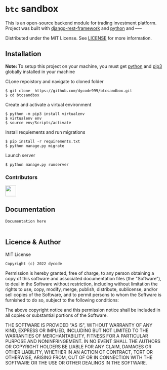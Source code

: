 # `btc` sandbox
This is an open-source backend module for trading investment platform. Project was built with [django-rest-framework](https://www.django-rest-framework.org/) and [python](https://www.python.org/downloads/) and &#8211;&#8211;&#8211;

Distributed under the MIT License. See
[LICENSE](https://en.wikipedia.org/wiki/MIT_License) for more information.

## Installation

<b>Note: </b>To setup this project on your machine, you must get [python](https://www.python.org/downloads/) and [pip3](https://pip.pypa.io/en/stable/installation/) globally installed in your machine


CLone repoistory and navigate to cloned folder

    $ git clone  https://github.com/dycode999/btcsandbox.git
    $ cd btcsandbox

Create and activate a virtual environment

    $ python -m pip3 install virtualenv
    $ virtualenv env
    $ source env/Scripts/activate

Install requiements and run migrations

    $ pip install -r requirements.txt
    $ python manage.py migrate

Launch server

    $ python manage.py runserver


### Contributors
<a href="https://github.com/dycode999/btcsandbox/graphs/contributors">
  <img src="https://contrib.rocks/image?repo=dycode999/btcsandbox" height="34"/>
</a>
<br>

## Documentation
`Documentation here`
<br>
<br>

## Licence & Author
MIT License

`Copyright (c) 2022 dycode`

Permission is hereby granted, free of charge, to any person obtaining a copy
of this software and associated documentation files (the "Software"), to deal
in the Software without restriction, including without limitation the rights
to use, copy, modify, merge, publish, distribute, sublicense, and/or sell
copies of the Software, and to permit persons to whom the Software is
furnished to do so, subject to the following conditions:

The above copyright notice and this permission notice shall be included in all
copies or substantial portions of the Software.

THE SOFTWARE IS PROVIDED "AS IS", WITHOUT WARRANTY OF ANY KIND, EXPRESS OR
IMPLIED, INCLUDING BUT NOT LIMITED TO THE WARRANTIES OF MERCHANTABILITY,
FITNESS FOR A PARTICULAR PURPOSE AND NONINFRINGEMENT. IN NO EVENT SHALL THE
AUTHORS OR COPYRIGHT HOLDERS BE LIABLE FOR ANY CLAIM, DAMAGES OR OTHER
LIABILITY, WHETHER IN AN ACTION OF CONTRACT, TORT OR OTHERWISE, ARISING FROM,
OUT OF OR IN CONNECTION WITH THE SOFTWARE OR THE USE OR OTHER DEALINGS IN THE
SOFTWARE.